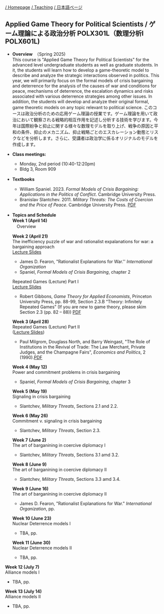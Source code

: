 
[/ Homepage](https://skurizaki.github.io/) [/ Teaching](./teaching.md) [/ 日本語ページ](https://skurizaki.github.io/jpn/)

## Applied Game Theory for Political Scientists / ゲーム理論による政治分析 POLX301L（数理分析I POLX601L)
- <b>Overview</b>　（Spring 2025)<br>
This course is "Applied Game Theory for Political Scientists" for the advanced level undergraduate students as well as graduate students.  In it, the students will learn how to develop a game-theoretic model to describe and analyze the strategic interactions observed in politics.  This year, we will primarily focus on the formal models of crisis bargaining and deterrence for the analysis of the causes of war and conditions for peace, mechanisms of deterrence, the escalation dynamics and risks associated with various deterrence strategies among other issues.  In addition, the students will develop and analyze their original formal, game theoretic models on any topic relevant to political science.
このコースは政治分析のための応用ゲーム理論の授業です。ゲーム理論を用いて政治において観察される戦略的相互作用を記述し分析する技術を学びます。今年は国際紛争と抑止に関する様々な数理モデルを取り上げ、戦争の原因と平和の条件、抑止のメカニズム、抑止戦略ごとのエスカレーション動態とリスクなどを分析します。さらに、受講者は政治学に係るオリジナルのモデルを作成します。

- <b>Class meetings:</b><br>
  - Monday, 2nd period (10:40-12:20pm)
  - Bldg 3, Room 909

- <b>Textbooks</b>　<br>
  - William Spaniel. 2023. <i>Formal Models of Crisis Bargaining: Applications in the Politics of Conflict</i>. Cambridge University Press.
  - Branislav Slantchev. 2011. <i>Military Threats: The Costs of Coercion and the Price of Peace</i>. Cambridge University Press. [PDF](https://www.dropbox.com/scl/fi/usr11e56lwjxxnwnp5vnz/slantchev-military-threats.pdf?rlkey=kw831asl9cm8pc46emeaoz9is&dl=0)

- <b>Topics and Schedule</b>　<br>
  <b>Week 1 (April 14)</b> <br>
  　Overview

  <b>Week 2  (April 21)</b> <br>
  The inefficiency puzzle of war and rationalist expalanations for war: a bargaining approach<br>
  [Lecture Slides](https://www.dropbox.com/scl/fi/ixjtu862p2u1hef1oyo6p/ir.u.05-puzzle-of-war.pdf?rlkey=th7k7lt90jd378pensws23k98&dl=0)
   - James D. Fearon, "Rationalist Explanations for War.'' <i>International Organization</i><br>
   - Spaniel, <i>Formal Models of Crisis Bargaining</i>, chapter 2<br>

   Repeated Games (Lecture) Part I <br>
  [Lecture Slides](https://www.dropbox.com/scl/fi/682x44fjiycclmvm6c3ky/gtu.l5slides.pdf?rlkey=5rizahtvgsolk8rd1a1jeb8co&dl=0)
   - Robert Gibbons, <i>Game Theory for Applied Economists</i>, Princeton University Press, pp. 88-99, Section 2.3.B “Theory: Infinitely Repeated Games” (If you are new to game theory, please skim Section 2.3 (pp. 82 – 88)) [PDF](https://www.dropbox.com/scl/fi/whrhb23i1ew8dofuah3za/Gibbons_GameTheoryfor-AppliedEconomists.pdf?rlkey=4q4kdg91g5am5d5b0enamloyz&dl=0)<br>

  <b>Week 3  (April 28)</b> <br>
  Repeated Games (Lecture) Part II <br> ([Lecture Slides](https://www.dropbox.com/scl/fi/ephqieoelbr8cy5i5e5f9/fmps9slides.pdf?rlkey=rf7rxdca282tmc7b33jq3yvby&dl=0))
  - Paul Milgrom, Douglass North, and Barry Weingast, "The Role of Institutions in the Revival of Trade: The Law Merchant, Private Judges, and the Champagne Fairs", <i>Economics and Politics</i>, 2 (1990).[PDF](https://www.dropbox.com/scl/fi/sjqiy4fml7wkup8e411k4/Milgrom-North-Weingast90.pdf?rlkey=8k7hkxcjauc5pptctvsn1lyue&dl=0)<br>

  <b>Week 4  (May 12)</b> <br>
  Power and commitment problems in crisis bargaining
  - Spaniel, <i>Formal Models of Crisis Bargaining</i>, chapter 3<br>
  
  <b>Week 5  (May 19)</b> <br>
  Signaling in crisis bargaining <br>
  - Slantchev, <i>Military Threats</i>, Sections 2.1 and 2.2.<br>

  <b>Week 6  (May 26)</b> <br>
  Commitment v. signaling in crisis bargaining <br>
  - Slantchev, <i>Military Threats</i>, Section 2.3.<br>

  <b>Week 7  (June 2)</b> <br>
  The art of barganining in coercive diplomacy I <br>
  - Slantchev, <i>Military Threats</i>, Sections 3.1 amd 3.2.<br>

  <b>Week 8  (June 9)</b> <br>
  The art of barganining in coercive diplomacy II <br>
  - Slantchev, <i>Military Threats</i>, Sections 3.3 amd 3.4.<br>

  <b>Week 9  (June 16)</b> <br>
  The art of barganining in coercive diplomacy II <br>
  - James D. Fearon, "Rationalist Explanations for War." <i>International Organization</i>, pp.<br>

  <b>Week 10  (June 23)</b> <br>
  Nuclear Deterrence models I<br>
  - TBA, pp.<br>

  <b>Week 11  (June 30)</b> <br>
  Nuclear Deterrence models II<br>
  - TBA, pp.<br>

 <b>Week 12  (July 7)</b> <br>
 Alliance models I<br>
  - TBA, pp.<br>

 <b>Week 13  (July 14)</b> <br>
 Alliance models II<br>
  - TBA, pp.<br>

